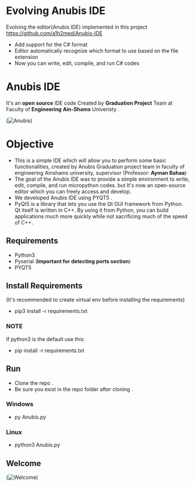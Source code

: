 # Evolving Anubis IDE
Evolving the editor(Anubis IDE) implemented in this project https://github.com/a1h2med/Anubis-IDE
- Add support for the C# format
- Editor automatically recognize which format to use based on the file extension 
- Now you can write, edit, compile, and run C# codes

# Anubis IDE
It's an **open source** IDE code Created by **Graduation Project** Team at Faculty of **Engineering** **Ain-Shams** Univeristy .  

(![Anubis](https://www13.0zz0.com/2020/07/22/02/845694578.png))

# Objective
- This is a simple IDE which will allow you to perform some basic functionalities, created by Anubis Graduation project team in faculty of engineering Ainshams university, supervisor (Professor: **Ayman Bahaa**) 
- The goal of the Anubis IDE was to provide a simple environment to write, edit, compile, and run micropython codes. but It's now an open-source editor which you can freely access and develop.
- We developed Anubis IDE using PYQT5 .
- PyQt5 is a library that lets you use the Qt GUI framework from Python. Qt itself is written in C++. By using it from Python, you can build applications much more quickly while not sacrificing much of the speed of C++.

## Requirements 
- Python3
- Pyserial (**Important for detecting ports section**)
- PYQT5

## Install Requirements 
(It's recommended to create virtual env before installing the requirements)
- pip3 install -r requirements.txt
### **NOTE**
If python3 is the default use this: 
- pip install -r requirements.txt 

## Run
- Clone the repo .
- Be sure you exist in the repo folder after cloning .

### Windows
- py Anubis.py

### Linux
- python3 Anubis.py

## Welcome

(![Welcome](https://www4.0zz0.com/2020/07/22/02/133570716.png))
